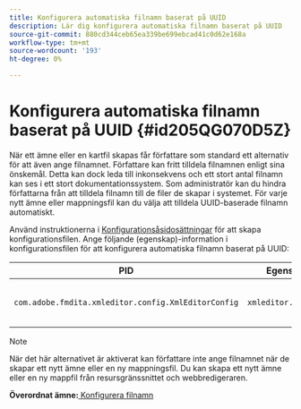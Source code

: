 ```yaml
---
title: Konfigurera automatiska filnamn baserat på UUID
description: Lär dig konfigurera automatiska filnamn baserat på UUID
source-git-commit: 880cd344ceb65ea339be699ebcad41c0d62e168a
workflow-type: tm+mt
source-wordcount: '193'
ht-degree: 0%

---
```


# Konfigurera automatiska filnamn baserat på UUID {#id205QG070D5Z}

När ett ämne eller en kartfil skapas får författare som standard ett alternativ för att även ange filnamnet. Författare kan fritt tilldela filnamnen enligt sina önskemål. Detta kan dock leda till inkonsekvens och ett stort antal filnamn kan ses i ett stort dokumentationssystem. Som administratör kan du hindra författarna från att tilldela filnamn till de filer de skapar i systemet. För varje nytt ämne eller mappningsfil kan du välja att tilldela UUID-baserade filnamn automatiskt.

Använd instruktionerna i [Konfigurationsåsidosättningar](download-install-additional-config-override.md#) för att skapa konfigurationsfilen. Ange följande \(egenskap\)-information i konfigurationsfilen för att konfigurera automatiska filnamn baserat på UUID:

| PID | Egenskapsnyckel | Egenskapsvärde |
|---|------------|--------------|
| `com.adobe.fmdita.xmleditor.config.XmlEditorConfig` | `xmleditor.uniquefilenames` | Boolean \(true/false\).<br> **Standardvärde**: false |

>[!NOTE]
>
> När det här alternativet är aktiverat kan författare inte ange filnamnet när de skapar ett nytt ämne eller en ny mappningsfil. Du kan skapa ett nytt ämne eller en ny mappfil från resursgränssnittet och webbredigeraren.

**Överordnat ämne:**[ Konfigurera filnamn](conf-file-names.md)
